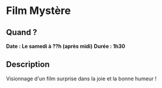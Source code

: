 # Film Mystère

## Quand ?
**Date : Le samedi à ??h (après midi)**
**Durée  : 1h30**

## Description
Visionnage d'un film surprise dans la joie et la bonne humeur !
